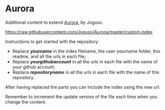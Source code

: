 # Aurora
Additional content to extend [Aurora](https://aurorabuilder.com/), by Joguso.

https://raw.githubusercontent.com/Joguso/Aurora/master/custom.index

Instructions to get started with the repository:
- Replace ***yourname*** in the index filename, the user-yourname folder, this readme, and all the urls in each file;
- Replace ***yourgithubaccount*** in all the urls in each file with the name of your github account;
- Replace ***repositoryname*** in all the urls in each file with the name of this repository.

After having replaced the parts you can include the index using the new url.

Remember to increment the update version of the file each time when you change the content.
